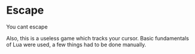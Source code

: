 # Escape
You cant escape

Also, this is a useless game which tracks your cursor. Basic fundamentals of Lua were used, a few things had to be done manually.
